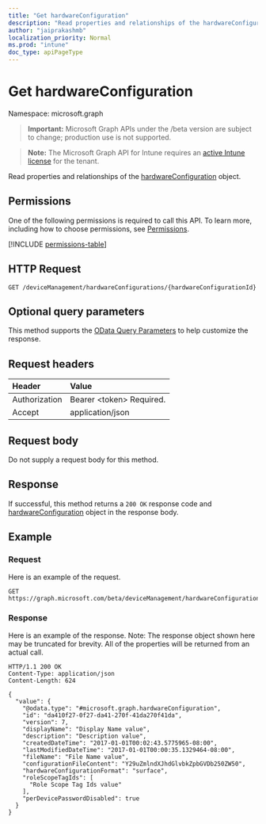 ```yaml
---
title: "Get hardwareConfiguration"
description: "Read properties and relationships of the hardwareConfiguration object."
author: "jaiprakashmb"
localization_priority: Normal
ms.prod: "intune"
doc_type: apiPageType
---
```


# Get hardwareConfiguration

Namespace: microsoft.graph

> **Important:** Microsoft Graph APIs under the /beta version are subject to change; production use is not supported.

> **Note:** The Microsoft Graph API for Intune requires an [active Intune license](https://go.microsoft.com/fwlink/?linkid=839381) for the tenant.

Read properties and relationships of the [hardwareConfiguration](../resources/intune-deviceconfig-hardwareconfiguration.md) object.

## Permissions
One of the following permissions is required to call this API. To learn more, including how to choose permissions, see [Permissions](/graph/permissions-reference).

<!-- { "blockType": "permissions", "name": "intune_deviceconfig_hardwareconfiguration_get" } -->
[!INCLUDE [permissions-table](../includes/permissions/intune-deviceconfig-hardwareconfiguration-get-permissions.md)]

## HTTP Request
<!-- {
  "blockType": "ignored"
}
-->
``` http
GET /deviceManagement/hardwareConfigurations/{hardwareConfigurationId}
```

## Optional query parameters
This method supports the [OData Query Parameters](/graph/query-parameters) to help customize the response.

## Request headers
|Header|Value|
|:---|:---|
|Authorization|Bearer &lt;token&gt; Required.|
|Accept|application/json|

## Request body
Do not supply a request body for this method.

## Response
If successful, this method returns a `200 OK` response code and [hardwareConfiguration](../resources/intune-deviceconfig-hardwareconfiguration.md) object in the response body.

## Example

### Request
Here is an example of the request.
``` http
GET https://graph.microsoft.com/beta/deviceManagement/hardwareConfigurations/{hardwareConfigurationId}
```

### Response
Here is an example of the response. Note: The response object shown here may be truncated for brevity. All of the properties will be returned from an actual call.
``` http
HTTP/1.1 200 OK
Content-Type: application/json
Content-Length: 624

{
  "value": {
    "@odata.type": "#microsoft.graph.hardwareConfiguration",
    "id": "da410f27-0f27-da41-270f-41da270f41da",
    "version": 7,
    "displayName": "Display Name value",
    "description": "Description value",
    "createdDateTime": "2017-01-01T00:02:43.5775965-08:00",
    "lastModifiedDateTime": "2017-01-01T00:00:35.1329464-08:00",
    "fileName": "File Name value",
    "configurationFileContent": "Y29uZmlndXJhdGlvbkZpbGVDb250ZW50",
    "hardwareConfigurationFormat": "surface",
    "roleScopeTagIds": [
      "Role Scope Tag Ids value"
    ],
    "perDevicePasswordDisabled": true
  }
}
```
